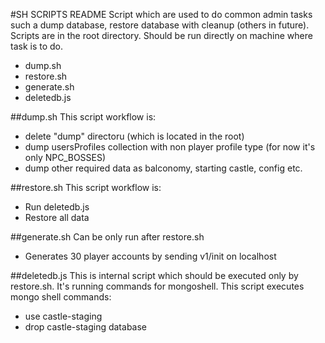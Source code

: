 #SH SCRIPTS README
Script which are used to do common admin tasks such a dump database, restore database with cleanup (others in future). Scripts are in the root directory. Should be run directly on machine where task is to do.

* dump.sh
* restore.sh
* generate.sh
* deletedb.js

##dump.sh
This script workflow is:

* delete "dump" directoru (which is located in the root)
* dump usersProfiles collection with non player profile type (for now it's only NPC_BOSSES)
* dump other required data as balconomy, starting castle, config etc.

##restore.sh
This script workflow is:

* Run deletedb.js
* Restore all data

##generate.sh
Can be only run after restore.sh

* Generates 30 player accounts by sending v1/init on localhost

##deletedb.js
This is internal script which should be executed only by restore.sh. It's running commands for mongoshell. This script executes mongo shell commands:

* use castle-staging
* drop castle-staging database
